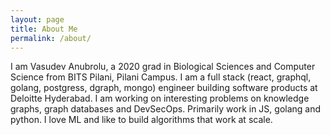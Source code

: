 ```yaml
---
layout: page
title: About Me
permalink: /about/
---
```


I am Vasudev Anubrolu, a 2020 grad in Biological Sciences and Computer Science from BITS Pilani, Pilani Campus. I am a full stack (react, graphql, golang, postgress, dgraph, mongo) engineer building software products at Deloitte Hyderabad. I am working on interesting problems on knowledge graphs, graph databases and DevSecOps. Primarily work in JS, golang and python. I love ML and like to build algorithms that work at scale. 
